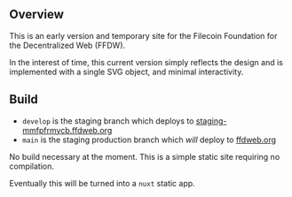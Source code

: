 ## Overview

This is an early version and temporary site for the Filecoin Foundation for the Decentralized Web (FFDW). 

In the interest of time, this current version simply reflects the design and is implemented with a single SVG object, and minimal interactivity.

## Build

- `develop` is the staging branch which deploys to [staging-mmfpfrmycb.ffdweb.org](//staging-mmfpfrmycb.ffdweb.org)
- `main` is the staging production branch which _will_ deploy to [ffdweb.org](//ffdweb.org)

No build necessary at the moment. This is a simple static site requiring no compilation.

Eventually this will be turned into a `nuxt` static app.
